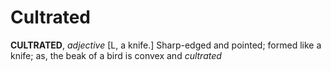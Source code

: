 # Cultrated

**CULTRATED**, _adjective_ \[L, a knife.\] Sharp-edged and pointed; formed like a knife; as, the beak of a bird is convex and _cultrated_